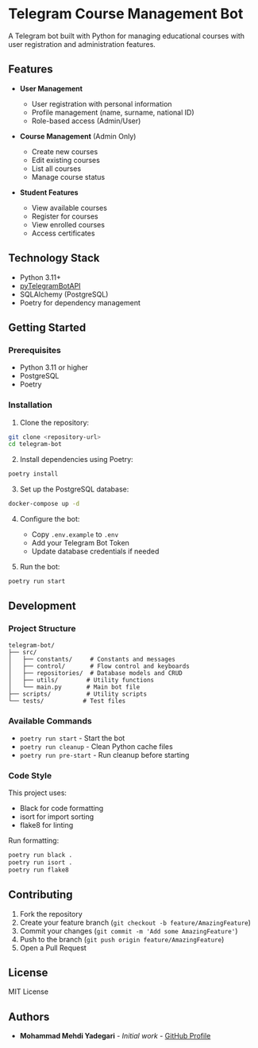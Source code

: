 # Telegram Course Management Bot

A Telegram bot built with Python for managing educational courses with user registration and administration features.

## Features

- **User Management**
  - User registration with personal information
  - Profile management (name, surname, national ID)
  - Role-based access (Admin/User)

- **Course Management** (Admin Only)
  - Create new courses
  - Edit existing courses
  - List all courses
  - Manage course status

- **Student Features**
  - View available courses
  - Register for courses
  - View enrolled courses
  - Access certificates

## Technology Stack

- Python 3.11+
- [pyTelegramBotAPI](https://github.com/eternnoir/pyTelegramBotAPI)
- SQLAlchemy (PostgreSQL)
- Poetry for dependency management

## Getting Started

### Prerequisites

- Python 3.11 or higher
- PostgreSQL
- Poetry

### Installation

1. Clone the repository:
```bash
git clone <repository-url>
cd telegram-bot
```

2. Install dependencies using Poetry:
```bash
poetry install
```

3. Set up the PostgreSQL database:
```bash
docker-compose up -d
```

4. Configure the bot:
   - Copy `.env.example` to `.env`
   - Add your Telegram Bot Token
   - Update database credentials if needed

5. Run the bot:
```bash
poetry run start
```

## Development

### Project Structure
```
telegram-bot/
├── src/
│   ├── constants/     # Constants and messages
│   ├── control/       # Flow control and keyboards
│   ├── repositories/  # Database models and CRUD
│   ├── utils/        # Utility functions
│   └── main.py       # Main bot file
├── scripts/          # Utility scripts
└── tests/           # Test files
```

### Available Commands

- `poetry run start` - Start the bot
- `poetry run cleanup` - Clean Python cache files
- `poetry run pre-start` - Run cleanup before starting

### Code Style

This project uses:
- Black for code formatting
- isort for import sorting
- flake8 for linting

Run formatting:
```bash
poetry run black .
poetry run isort .
poetry run flake8
```

## Contributing

1. Fork the repository
2. Create your feature branch (`git checkout -b feature/AmazingFeature`)
3. Commit your changes (`git commit -m 'Add some AmazingFeature'`)
4. Push to the branch (`git push origin feature/AmazingFeature`)
5. Open a Pull Request

## License

MIT License

## Authors

- **Mohammad Mehdi Yadegari** - *Initial work* - [GitHub Profile](https://github.com/myadegari)